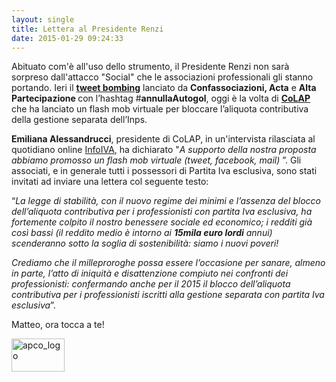 ```yaml
---
layout: single
title: Lettera al Presidente Renzi
date: 2015-01-29 09:24:33
---
```

Abituato com'è all'uso dello strumento, il Presidente Renzi non sarà sorpreso dall'attacco "Social" che le associazioni professionali gli stanno portando. Ieri il <a title="tweet bombing" href="http://www.infoiva.com/2015/01/tweet-bombing-renzi.html" target="_blank"><strong>tweet bombing</strong></a> lanciato da <strong>Confassociazioni, Acta</strong> e <strong>Alta Partecipazione </strong>con l’hashtag #<strong>annullaAutogol</strong>, oggi è la volta di <a href="http://www.colap.it/" target="_blank"><strong>CoLAP</strong></a> che ha lanciato un flash mob virtuale per bloccare l’aliquota contributiva della gestione separata dell’Inps.<!--more-->

<strong>Emiliana Alessandrucci</strong>, presidente di CoLAP, in un'intervista rilasciata al quotidiano online <a href="http://www.infoiva.com/" target="_blank">InfoIVA</a>, ha dichiarato "<em>A supporto della nostra proposta abbiamo promosso un flash mob virtuale (tweet, facebook, mail) </em>”. Gli associati, e in generale tutti i possessori di Partita Iva esclusiva, sono stati invitati ad inviare una lettera col seguente testo:

“<em>La legge di stabilità, con il nuovo regime dei minimi e l’assenza del blocco dell’aliquota contributiva per i professionisti con partita Iva esclusiva, ha fortemente colpito il nostro benessere sociale ed economico;</em> <em>i redditi già così bassi (il reddito medio è intorno ai <strong>15mila euro lordi</strong> annui) scenderanno sotto la soglia di sostenibilità: siamo i nuovi poveri!</em>

<em>Crediamo che il milleproroghe possa essere l’occasione per sanare, almeno in parte, l’atto di iniquità e disattenzione compiuto nei confronti dei professionisti: confermando anche per il 2015 il blocco dell’aliquota contributiva per i professionisti iscritti alla gestione separata con partita Iva esclusiva</em>”.

Matteo, ora tocca a te!

<a href="http://www.blackstarconsulting.it/wp-content/uploads/2012/10/apco_logo-e1377695889307.png"><img class=" size-full wp-image-1172 alignnone" src="http://www.blackstarconsulting.it/wp-content/uploads/2012/10/apco_logo-e1377695889307.png" alt="apco_logo" width="85" height="53" /></a>